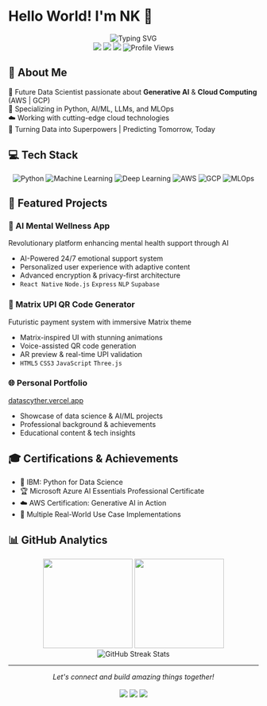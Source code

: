# Hello World! I'm NK 👋

<div align="center">
  <img src="https://readme-typing-svg.herokuapp.com?font=Fira+Code&pause=1000&color=00FF00&center=true&vCenter=true&width=435&lines=Future+Data+Scientist;AI%2FML+Enthusiast;Cloud+Computing+Expert;Creating+Tomorrow's+Solutions+Today" alt="Typing SVG" />
</div>

<div align="center">
  <a href="https://www.linkedin.com/in/datascyther/"><img src="https://img.shields.io/badge/-DataScyther-blue?style=flat-square&logo=Linkedin&logoColor=white"/></a>
  <a href="https://datascyther.vercel.app/"><img src="https://img.shields.io/badge/-Portfolio-00C7B7?style=flat-square&logo=vercel&logoColor=white"/></a>
  <a href="https://x.com/taigunnk"><img src="https://img.shields.io/badge/-@taigunnk-1DA1F2?style=flat-square&logo=twitter&logoColor=white"/></a>
  <img src="https://komarev.com/ghpvc/?username=DataScyther&color=blueviolet&style=flat-square" alt="Profile Views"/>
</div>

## 🚀 About Me
🎯 Future Data Scientist passionate about **Generative AI** & **Cloud Computing** (AWS | GCP)  
🔬 Specializing in Python, AI/ML, LLMs, and MLOps  
☁️ Working with cutting-edge cloud technologies  
🌟 Turning Data into Superpowers | Predicting Tomorrow, Today

## 💻 Tech Stack
<div align="center">

![Python](https://img.shields.io/badge/Python-Expert-3776AB?style=for-the-badge&logo=python)
![Machine Learning](https://img.shields.io/badge/Machine_Learning-Advanced-FF6F61?style=for-the-badge&logo=tensorflow)
![Deep Learning](https://img.shields.io/badge/Deep_Learning-Advanced-FF6F61?style=for-the-badge&logo=pytorch)
![AWS](https://img.shields.io/badge/AWS-Certified-FF9900?style=for-the-badge&logo=amazon-aws)
![GCP](https://img.shields.io/badge/GCP-Proficient-4285F4?style=for-the-badge&logo=google-cloud)
![MLOps](https://img.shields.io/badge/MLOps-Intermediate-00C7B7?style=for-the-badge&logo=docker)

</div>

## 🌟 Featured Projects

### 🧠 AI Mental Wellness App
Revolutionary platform enhancing mental health support through AI
- AI-Powered 24/7 emotional support system
- Personalized user experience with adaptive content
- Advanced encryption & privacy-first architecture
- `React Native` `Node.js` `Express` `NLP` `Supabase`

### 💫 Matrix UPI QR Code Generator
Futuristic payment system with immersive Matrix theme
- Matrix-inspired UI with stunning animations
- Voice-assisted QR code generation
- AR preview & real-time UPI validation
- `HTML5` `CSS3` `JavaScript` `Three.js`

### 🌐 Personal Portfolio
[datascyther.vercel.app](https://datascyther.vercel.app/)
- Showcase of data science & AI/ML projects
- Professional background & achievements
- Educational content & tech insights

## 🎓 Certifications & Achievements
- 📜 IBM: Python for Data Science
- 🏆 Microsoft Azure AI Essentials Professional Certificate
- ☁️ AWS Certification: Generative AI in Action
- 🎯 Multiple Real-World Use Case Implementations

## 📊 GitHub Analytics

<div align="center">
  <img height="180em" src="https://github-readme-stats.vercel.app/api?username=DataScyther&show_icons=true&theme=radical&include_all_commits=true&count_private=true"/>
  <img height="180em" src="https://github-readme-stats.vercel.app/api/top-langs/?username=DataScyther&layout=compact&langs_count=8&theme=radical"/>
</div>

<div align="center">
  <img src="https://github-readme-streak-stats.herokuapp.com/?user=DataScyther&theme=radical" alt="GitHub Streak Stats" />
</div>

---

<div align="center">
  <i>Let's connect and build amazing things together!</i>
  <br><br>
  <a href="https://www.linkedin.com/in/datascyther/"><img src="https://img.shields.io/badge/LinkedIn-Connect-0077B5?style=for-the-badge&logo=linkedin"/></a>
  <a href="https://x.com/taigunnk"><img src="https://img.shields.io/badge/Twitter-Follow-1DA1F2?style=for-the-badge&logo=twitter"/></a>
  <a href="https://datascyther.vercel.app/"><img src="https://img.shields.io/badge/Portfolio-Visit-00C7B7?style=for-the-badge&logo=vercel"/></a>
</div>

<!-- Last updated: 2025-08-26 06:42:36 UTC -->
